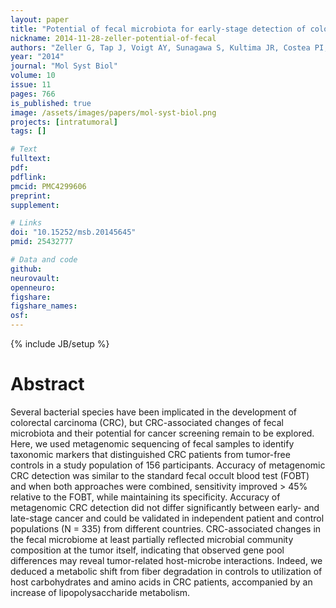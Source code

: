 ```yaml
---
layout: paper
title: "Potential of fecal microbiota for early-stage detection of colorectal cancer"
nickname: 2014-11-28-zeller-potential-of-fecal
authors: "Zeller G, Tap J, Voigt AY, Sunagawa S, Kultima JR, Costea PI, Amiot A, Bohm J, Brunetti F, Habermann N, Hercog R, Koch M, Luciani A, Mende DR, Schneider MA, Schrotz-King P, Tournigand C, Tran Van Nhieu J, Yamada T, Zimmermann J, Benes V, Kloor M, Ulrich CM, von Knebel Doeberitz M, Sobhani I, Bork P"
year: "2014"
journal: "Mol Syst Biol"
volume: 10
issue: 11
pages: 766
is_published: true
image: /assets/images/papers/mol-syst-biol.png
projects: [intratumoral]
tags: []

# Text
fulltext:
pdf:
pdflink:
pmcid: PMC4299606
preprint:
supplement:

# Links
doi: "10.15252/msb.20145645"
pmid: 25432777

# Data and code
github:
neurovault:
openneuro:
figshare:
figshare_names:
osf:
---
```

{% include JB/setup %}

# Abstract

Several bacterial species have been implicated in the development of colorectal carcinoma (CRC), but CRC-associated changes of fecal microbiota and their potential for cancer screening remain to be explored. Here, we used metagenomic sequencing of fecal samples to identify taxonomic markers that distinguished CRC patients from tumor-free controls in a study population of 156 participants. Accuracy of metagenomic CRC detection was similar to the standard fecal occult blood test (FOBT) and when both approaches were combined, sensitivity improved > 45% relative to the FOBT, while maintaining its specificity. Accuracy of metagenomic CRC detection did not differ significantly between early- and late-stage cancer and could be validated in independent patient and control populations (N = 335) from different countries. CRC-associated changes in the fecal microbiome at least partially reflected microbial community composition at the tumor itself, indicating that observed gene pool differences may reveal tumor-related host-microbe interactions. Indeed, we deduced a metabolic shift from fiber degradation in controls to utilization of host carbohydrates and amino acids in CRC patients, accompanied by an increase of lipopolysaccharide metabolism.
